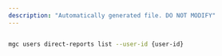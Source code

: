 ```yaml
---
description: "Automatically generated file. DO NOT MODIFY"
---
```


```bash

mgc users direct-reports list --user-id {user-id}

```